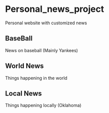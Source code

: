 # Personal_news_project

Personal website with customized news

## BaseBall

News on baseball (Mainly Yankees)

## World News

Things happening in the world

## Local News

Things happening locally (Oklahoma)
